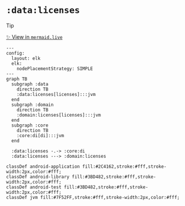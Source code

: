 # `:data:licenses`

<!--region graph-->
> [!TIP]
> [✨ View in `mermaid.live`](https://mermaid.live/view#base64:eyJjb2RlIjoiLS0tXG5jb25maWc6XG4gIGxheW91dDogZWxrXG4gIGVsazpcbiAgICBub2RlUGxhY2VtZW50U3RyYXRlZ3k6IFNJTVBMRVxuLS0tXG5ncmFwaCBUQlxuICBzdWJncmFwaCA6ZGF0YVxuICAgIGRpcmVjdGlvbiBUQlxuICAgIDpkYXRhOmxpY2Vuc2VzW2xpY2Vuc2VzXTo6Omp2bVxuICBlbmRcbiAgc3ViZ3JhcGggOmRvbWFpblxuICAgIGRpcmVjdGlvbiBUQlxuICAgIDpkb21haW46bGljZW5zZXNbbGljZW5zZXNdOjo6anZtXG4gIGVuZFxuICBzdWJncmFwaCA6Y29yZVxuICAgIGRpcmVjdGlvbiBUQlxuICAgIDpjb3JlOmRpW2RpXTo6Omp2bVxuICBlbmRcblxuICA6ZGF0YTpsaWNlbnNlcyAtLi0-IDpjb3JlOmRpXG4gIDpkYXRhOmxpY2Vuc2VzIC0tLT4gOmRvbWFpbjpsaWNlbnNlc1xuXG5jbGFzc0RlZiBhbmRyb2lkLWFwcGxpY2F0aW9uIGZpbGw6IzJDNDE2MixzdHJva2U6I2ZmZixzdHJva2Utd2lkdGg6MnB4LGNvbG9yOiNmZmY7XG5jbGFzc0RlZiBhbmRyb2lkLWxpYnJhcnkgZmlsbDojM0JENDgyLHN0cm9rZTojZmZmLHN0cm9rZS13aWR0aDoycHgsY29sb3I6I2ZmZjtcbmNsYXNzRGVmIGFuZHJvaWQtdGVzdCBmaWxsOiMzQkQ0ODIsc3Ryb2tlOiNmZmYsc3Ryb2tlLXdpZHRoOjJweCxjb2xvcjojZmZmO1xuY2xhc3NEZWYganZtIGZpbGw6IzdGNTJGRixzdHJva2U6I2ZmZixzdHJva2Utd2lkdGg6MnB4LGNvbG9yOiNmZmY7In0=)
```mermaid
---
config:
  layout: elk
  elk:
    nodePlacementStrategy: SIMPLE
---
graph TB
  subgraph :data
    direction TB
    :data:licenses[licenses]:::jvm
  end
  subgraph :domain
    direction TB
    :domain:licenses[licenses]:::jvm
  end
  subgraph :core
    direction TB
    :core:di[di]:::jvm
  end

  :data:licenses -.-> :core:di
  :data:licenses ---> :domain:licenses

classDef android-application fill:#2C4162,stroke:#fff,stroke-width:2px,color:#fff;
classDef android-library fill:#3BD482,stroke:#fff,stroke-width:2px,color:#fff;
classDef android-test fill:#3BD482,stroke:#fff,stroke-width:2px,color:#fff;
classDef jvm fill:#7F52FF,stroke:#fff,stroke-width:2px,color:#fff;
```
<!--endregion-->

